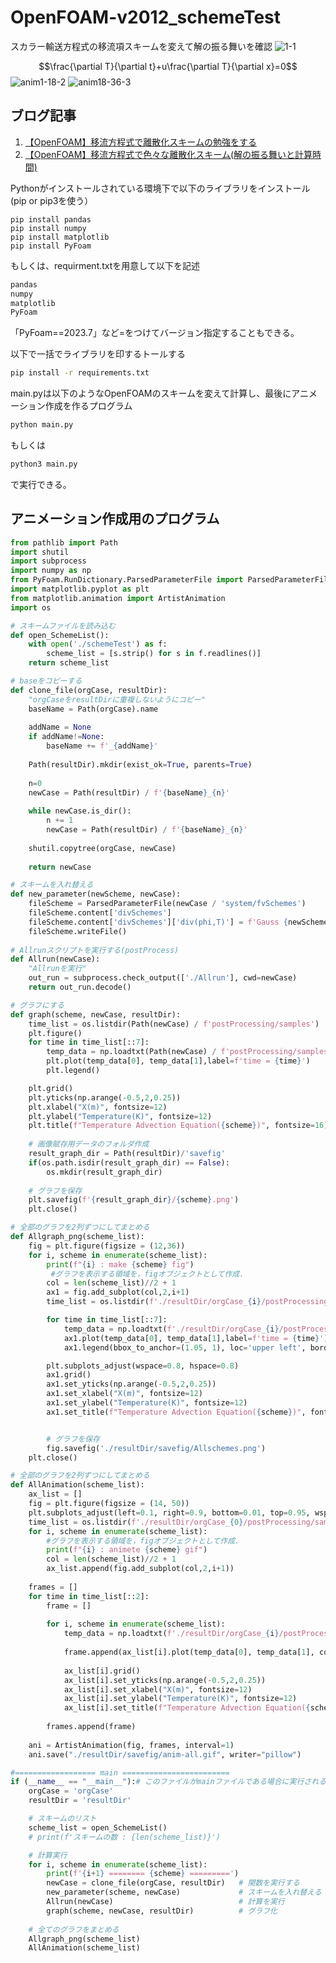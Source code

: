 # OpenFOAM-v2012_schemeTest

スカラー輸送方程式の移流項スキームを変えて解の振る舞いを確認
![1-1](https://github.com/kamakiri1225/2023summerSchool/assets/36812492/56ccbd53-3335-40de-80d3-6ca1dc926690)


$$\frac{\partial T}{\partial t}+u\frac{\partial T}{\partial x}=0$$
![anim1-18-2](https://user-images.githubusercontent.com/36812492/227067590-ee98375e-6fb8-40e8-8595-57a0fbfd59e6.gif)
![anim18-36-3](https://user-images.githubusercontent.com/36812492/227067598-6f42a0b2-aae2-43b8-a19e-139e1f93816c.gif)

## ブログ記事
1. [【OpenFOAM】移流方程式で離散化スキームの勉強をする](https://takun-physics.net/15355/)
2. [【OpenFOAM】移流方程式で色々な離散化スキーム(解の振る舞いと計算時間)](https://takun-physics.net/15492/)

Pythonがインストールされている環境下で以下のライブラリをインストール(pip or pip3を使う）
```curl
pip install pandas
pip install numpy
pip install matplotlib
pip install PyFoam
```
もしくは、requirment.txtを用意して以下を記述
```requirements.txt
pandas
numpy
matplotlib
PyFoam
```
「PyFoam==2023.7」など=をつけてバージョン指定することもできる。

以下で一括でライブラリを印するトールする
```bash
pip install -r requirements.txt
```

main.pyは以下のようなOpenFOAMのスキームを変えて計算し、最後にアニメーション作成を作るプログラム

```bash
python main.py
```
もしくは
```bash
python3 main.py
```
で実行できる。


## アニメーション作成用のプログラム
```python
from pathlib import Path
import shutil
import subprocess
import numpy as np
from PyFoam.RunDictionary.ParsedParameterFile import ParsedParameterFile
import matplotlib.pyplot as plt
from matplotlib.animation import ArtistAnimation
import os

# スキームファイルを読み込む
def open_SchemeList():
    with open('./schemeTest') as f:
        scheme_list = [s.strip() for s in f.readlines()]
    return scheme_list

# baseをコピーする
def clone_file(orgCase, resultDir):
    "orgCaseをresultDirに重複しないようにコピー"
    baseName = Path(orgCase).name
 
    addName = None
    if addName!=None:
        baseName += f'_{addName}'
 
    Path(resultDir).mkdir(exist_ok=True, parents=True)
 
    n=0
    newCase = Path(resultDir) / f'{baseName}_{n}'
 
    while newCase.is_dir():
        n += 1
        newCase = Path(resultDir) / f'{baseName}_{n}'
 
    shutil.copytree(orgCase, newCase)
    
    return newCase

# スキームを入れ替える
def new_parameter(newScheme, newCase):
    fileScheme = ParsedParameterFile(newCase / 'system/fvSchemes')
    fileScheme.content['divSchemes']
    fileScheme.content['divSchemes']['div(phi,T)'] = f'Gauss {newScheme}'
    fileScheme.writeFile()
    
# Allrunスクリプトを実行する(postProcess)
def Allrun(newCase):
    "Allrunを実行"
    out_run = subprocess.check_output(['./Allrun'], cwd=newCase)
    return out_run.decode()

# グラフにする
def graph(scheme, newCase, resultDir):
    time_list = os.listdir(Path(newCase) / f'postProcessing/samples')
    plt.figure()
    for time in time_list[::7]:
        temp_data = np.loadtxt(Path(newCase) / f'postProcessing/samples/{time}/x_T_T.xy').T
        plt.plot(temp_data[0], temp_data[1],label=f'time = {time}')
        plt.legend()    

    plt.grid()
    plt.yticks(np.arange(-0.5,2,0.25))
    plt.xlabel("X(m)", fontsize=12)
    plt.ylabel("Temperature(K)", fontsize=12)
    plt.title(f"Temperature Advection Equation({scheme})", fontsize=16)
    
    # 画像賦存用データのフォルダ作成
    result_graph_dir = Path(resultDir)/'savefig'
    if(os.path.isdir(result_graph_dir) == False):
        os.mkdir(result_graph_dir)
    
    # グラフを保存
    plt.savefig(f'{result_graph_dir}/{scheme}.png')
    plt.close()

# 全部のグラフを2列ずつにしてまとめる
def Allgraph_png(scheme_list):
    fig = plt.figure(figsize = (12,36))
    for i, scheme in enumerate(scheme_list):
        print(f"{i} : make {scheme} fig")
         #グラフを表示する領域を，figオブジェクトとして作成．
        col = len(scheme_list)//2 + 1 
        ax1 = fig.add_subplot(col,2,i+1)
        time_list = os.listdir(f'./resultDir/orgCase_{i}/postProcessing/samples')

        for time in time_list[::7]:
            temp_data = np.loadtxt(f'./resultDir/orgCase_{i}/postProcessing/samples/{time}/x_T_T.xy').T
            ax1.plot(temp_data[0], temp_data[1],label=f'time = {time}')
            ax1.legend(bbox_to_anchor=(1.05, 1), loc='upper left', borderaxespad=0, fontsize=8)  

        plt.subplots_adjust(wspace=0.8, hspace=0.8)
        ax1.grid()
        ax1.set_yticks(np.arange(-0.5,2,0.25))
        ax1.set_xlabel("X(m)", fontsize=12)
        ax1.set_ylabel("Temperature(K)", fontsize=12)
        ax1.set_title(f"Temperature Advection Equation({scheme})", fontsize=12)


        # グラフを保存
        fig.savefig('./resultDir/savefig/Allschemes.png')
    plt.close()

# 全部のグラフを2列ずつにしてまとめる
def AllAnimation(scheme_list):
    ax_list = []
    fig = plt.figure(figsize = (14, 50))
    plt.subplots_adjust(left=0.1, right=0.9, bottom=0.01, top=0.95, wspace=0.6, hspace=0.6)
    time_list = os.listdir(f'./resultDir/orgCase_{0}/postProcessing/samples')
    for i, scheme in enumerate(scheme_list):
        #グラフを表示する領域を，figオブジェクトとして作成．
        print(f"{i} : animete {scheme} gif")
        col = len(scheme_list)//2 + 1
        ax_list.append(fig.add_subplot(col,2,i+1))
    
    frames = []
    for time in time_list[::2]:
        frame = []
        
        for i, scheme in enumerate(scheme_list):
            temp_data = np.loadtxt(f'./resultDir/orgCase_{i}/postProcessing/samples/{time}/x_T_T.xy').T
            
            frame.append(ax_list[i].plot(temp_data[0], temp_data[1], color="blue")[0])
            
            ax_list[i].grid()
            ax_list[i].set_yticks(np.arange(-0.5,2,0.25))
            ax_list[i].set_xlabel("X(m)", fontsize=12)
            ax_list[i].set_ylabel("Temperature(K)", fontsize=12)
            ax_list[i].set_title(f"Temperature Advection Equation({scheme})", fontsize=12)
      
        frames.append(frame)
            
    ani = ArtistAnimation(fig, frames, interval=1)
    ani.save("./resultDir/savefig/anim-all.gif", writer="pillow")

#================== main ========================
if (__name__ == "__main__"):# このファイルがmainファイルである場合に実行される
    orgCase = 'orgCase'
    resultDir = 'resultDir'

    # スキームのリスト
    scheme_list = open_SchemeList()
    # print(f'スキームの数 : {len(scheme_list)}')

    # 計算実行
    for i, scheme in enumerate(scheme_list):
        print(f'{i+1} ======== {scheme} =========')
        newCase = clone_file(orgCase, resultDir)   # 関数を実行する
        new_parameter(scheme, newCase)             # スキームを入れ替える
        Allrun(newCase)                            # 計算を実行
        graph(scheme, newCase, resultDir)          # グラフ化
        
    # 全てのグラフをまとめる
    Allgraph_png(scheme_list)
    AllAnimation(scheme_list)
```
